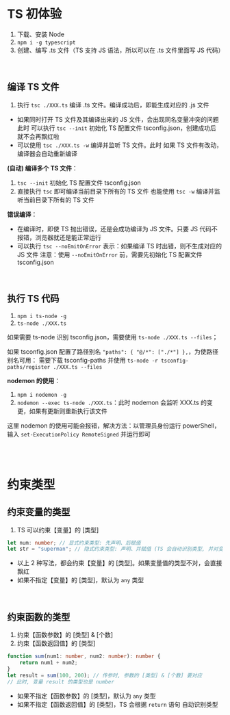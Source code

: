 # TS 初体验

1. 下载、安装 Node
2. `npm i -g typescript`
3. 创建、编写 .ts 文件（TS 支持 JS 语法，所以可以在 .ts 文件里面写 JS 代码）

<br>

## 编译 TS 文件

1. 执行 `tsc ./XXX.ts` 编译 .ts 文件。编译成功后，即能生成对应的 .js 文件

-   如果同时打开 TS 文件及其编译出来的 JS 文件，会出现同名变量冲突的问题
    此时 可以执行 `tsc --init` 初始化 TS 配置文件 tsconfig.json，创建成功后 就不会再飘红啦
-   可以使用 `tsc ./XXX.ts -w` 编译并监听 TS 文件。此时 如果 TS 文件有改动，编译器会自动重新编译

**(自动) 编译多个 TS 文件**：

1. `tsc --init` 初始化 TS 配置文件 tsconfig.json
2. 直接执行 `tsc` 即可编译当前目录下所有的 TS 文件
   也能使用 `tsc -w` 编译并监听当前目录下所有的 TS 文件

**错误编译**：

-   在编译时，即使 TS 抛出错误，还是会成功编译为 JS 文件。只要 JS 代码不报错，浏览器就还是能正常运行
-   可以执行 `tsc --noEmitOnError` 表示：如果编译 TS 时出错，则不生成对应的 JS 文件
    注意：使用 `--noEmitOnError` 前，需要先初始化 TS 配置文件 tsconfig.json

<br>

## 执行 TS 代码

1. `npm i ts-node -g`
2. `ts-node ./XXX.ts`

如果需要 ts-node 识别 tsconfig.json，需要使用 `ts-node ./XXX.ts --files`；

如果 tsconfig.json 配置了路径别名 `"paths": { "@/*": ["./*"] },`，为使路径别名可用：
需要下载 tsconfig-paths 并使用 `ts-node -r tsconfig-paths/register ./XXX.ts --files`

**nodemon 的使用**：

1. `npm i nodemon -g`
2. `nodemon --exec ts-node ./XXX.ts`：此时 nodemon 会监听 XXX.ts 的变更，如果有更新则重新执行该文件

这里 nodemon 的使用可能会报错，解决方法：以管理员身份运行 powerShell，输入 `set-ExecutionPolicy RemoteSigned` 并运行即可

<br><br>

# 约束类型

## 约束变量的类型

1. TS 可以约束【变量】的 [类型]

```ts
let num: number; // 显式约束类型: 先声明、后赋值
let str = "superman"; // 隐式约束类型: 声明、并赋值 (TS 会自动识别类型, 并对变量进行约束)
```

-   以上 2 种写法，都会约束【变量】的 [类型]。如果变量值的类型不对，会直接飘红
-   如果不指定【变量】的 [类型]，默认为 `any` 类型

<br>

## 约束函数的类型

1. 约束【函数参数】的 [类型] & [个数]
2. 约束【函数返回值】的 [类型]

```ts
function sum(num1: number, num2: number): number {
    return num1 + num2;
}
let result = sum(100, 200); // 传参时, 参数的 [类型] & [个数] 要对应
// 此时, 变量 result 的类型也是 number
```

-   如果不指定【函数参数】的 [类型]，默认为 `any` 类型
-   如果不指定【函数返回值】的 [类型]，TS 会根据 `return` 语句 自动识别类型

<br>
